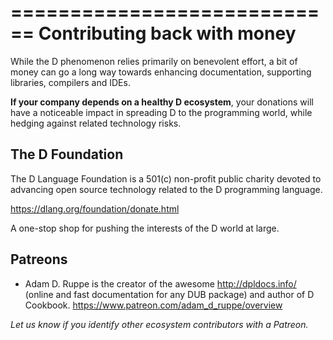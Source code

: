============================
Contributing back with money
============================

While the D phenomenon relies primarily on benevolent effort, a bit of money can go a long way towards enhancing documentation, supporting libraries, compilers and IDEs.

**If your company depends on a healthy D ecosystem**, your donations will have a noticeable impact in spreading D to the programming world, while hedging against related technology risks.


## The D Foundation

The D Language Foundation is a 501(c) non-profit public charity devoted to advancing open source technology related to the D programming language.

https://dlang.org/foundation/donate.html

A one-stop shop for pushing the interests of the D world at large.


## Patreons

- Adam D. Ruppe is the creator of the awesome http://dpldocs.info/ (online and fast documentation for any DUB package) and author of D Cookbook. https://www.patreon.com/adam_d_ruppe/overview

*Let us know if you identify other ecosystem contributors with a Patreon.*